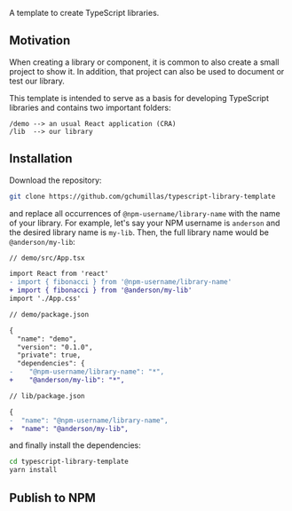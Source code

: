 A template to create TypeScript libraries.

## Motivation

When creating a library or component, it is common to also create a small project to show it. In addition, that project can also be used to document or test our library.

This template is intended to serve as a basis for developing TypeScript libraries and contains two important folders:

```
/demo --> an usual React application (CRA)
/lib  --> our library
```

## Installation

Download the repository:
```bash
git clone https://github.com/gchumillas/typescript-library-template
```

and replace all occurrences of `@npm-username/library-name` with the name of your library. For example, let's say your NPM username is `anderson` and the desired library name is `my-lib`. Then, the full library name would be `@anderson/my-lib`:

```diff
// demo/src/App.tsx

import React from 'react'
- import { fibonacci } from '@npm-username/library-name'
+ import { fibonacci } from '@anderson/my-lib'
import './App.css'
```

```diff
// demo/package.json

{
  "name": "demo",
  "version": "0.1.0",
  "private": true,
  "dependencies": {
-    "@npm-username/library-name": "*",
+    "@anderson/my-lib": "*",
```

```diff
// lib/package.json

{
-  "name": "@npm-username/library-name",
+  "name": "@anderson/my-lib",
```

and finally install the dependencies:
```bash
cd typescript-library-template
yarn install
```

## Publish to NPM
